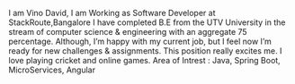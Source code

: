 I am Vino David,
I am Working as Software Developer at StackRoute,Bangalore
I have completed B.E from the UTV University in the stream of computer science & engineering with an aggregate 75 percentage.
Although, I’m happy with my current job, but I feel now I’m ready for new challenges & assignments. This position really excites me.
I love playing cricket and online games.
Area of Intrest :
  Java, Spring Boot, MicroServices, Angular 
